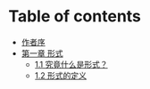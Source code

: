 # Table of contents

* [作者序](README.md)
* [第一章 形式](chapter-1/README.md)
  * [1.1 究竟什么是形式？](chapter-1/1.1-jiu-jing-shen-me-shi-xing-shi.md)
  * [1.2 形式的定义](chapter-1/1.2-xing-shi-de-ding-yi.md)

